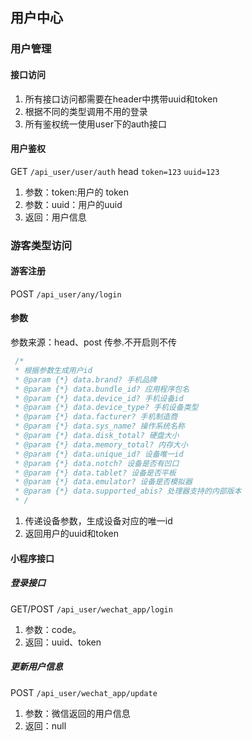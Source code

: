 ## 用户中心

### 用户管理

#### 接口访问

1. 所有接口访问都需要在header中携带uuid和token
2. 根据不同的类型调用不用的登录
3. 所有鉴权统一使用user下的auth接口

#### 用户鉴权

GET `/api_user/user/auth` head `token=123` `uuid=123`

1. 参数：token:用户的 token
2. 参数：uuid：用户的uuid
3. 返回：用户信息

### 游客类型访问

#### 游客注册

POST `/api_user/any/login`

#### 参数

参数来源：head、post 传参.不开启则不传

```javascript
 /*
 * 根据参数生成用户id
 * @param {*} data.brand? 手机品牌
 * @param {*} data.bundle_id? 应用程序包名
 * @param {*} data.device_id? 手机设备id
 * @param {*} data.device_type? 手机设备类型
 * @param {*} data.facturer? 手机制造商
 * @param {*} data.sys_name? 操作系统名称
 * @param {*} data.disk_total? 硬盘大小
 * @param {*} data.memory_total? 内存大小
 * @param {*} data.unique_id? 设备唯一id
 * @param {*} data.notch? 设备是否有凹口
 * @param {*} data.tablet? 设备是否平板
 * @param {*} data.emulator? 设备是否模拟器
 * @param {*} data.supported_abis? 处理器支持的内部版本
 * /
```

1. 传递设备参数，生成设备对应的唯一id
2. 返回用户的uuid和token

#### 小程序接口

##### 登录接口
GET/POST `/api_user/wechat_app/login`

1. 参数：code。
2. 返回：uuid、token

##### 更新用户信息
POST `/api_user/wechat_app/update`

1. 参数：微信返回的用户信息
2. 返回：null